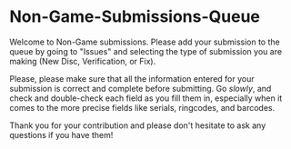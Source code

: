 # Non-Game-Submissions-Queue
Welcome to Non-Game submissions. Please add your submission to the queue by going to "Issues" and selecting the type of submission you are making (New Disc, Verification, or Fix).

Please, please make sure that all the information entered for your submission is correct and complete before submitting. Go <i>slowly</i>, and check and double-check each field as you fill them in, especially when it comes to the more precise fields like serials, ringcodes, and barcodes.

Thank you for your contribution and please don't hesitate to ask any questions if you have them!
